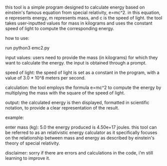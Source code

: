 this tool is a simple program designed to calculate energy based on einstein's famous equation from special relativity, e=mc^2. in this equation, e represents energy, m represents mass, and c is the speed of light. the tool takes user-inputted values for mass in kilograms and uses the constant speed of light to compute the corresponding energy.

how to use:

run python3 emc2.py

input values: users need to provide the mass (in kilograms) for which they want to calculate the energy. the input is obtained through a prompt.

speed of light: the speed of light is set as a constant in the program, with a value of 3.0 * 10^8 meters per second.

calculation: the tool employs the formula e=mc^2 to compute the energy by multiplying the mass with the square of the speed of light.

output: the calculated energy is then displayed, formatted in scientific notation, to provide a clear representation of the result.

example:

enter mass (kg): 5.0
the energy produced is 4.50e+17 joules.
this tool can be referred to as an relativistic energy calculator as it specifically focuses on the relationship between mass and energy as described by einstein's theory of special relativity.

disclaimer:
sorry if there are errors and calculations in the code, i'm still learning to improve it.
